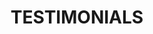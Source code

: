 ---
title : "TESTIMONIALS"
testimonial_slider:
# slider item loop
- name : "Albert Einstein"
  image : "images/clients/Albert Einstein neelcrew.jpg"
  designation : "Scientist"
  content : "Pengetahuan terbatas, Sedangkan Imajinasi Seluas Langit Dan Bumi."
            
# slider item loop
- name : "Hizkia Panggabean"
  image : "images/clients/Hizkia.jpg"
  designation : "STUDENT"
  content : "HIDUP ITU SAMPAH MAKA BUATLAH BERHARGA."
            
# slider item loop
- name : "Steve Jobs"
  image : "images/clients/Steve Jobs.jpeg"
  designation : "Milikilah keberanian untuk mengikuti kata hati dan intuisi. Entah bagaimana mereka tahu apa yang kamu benar-benar kamu inginkan."

# custom style
custom_class: "" 
custom_attributes: "" 
custom_css: ""
---